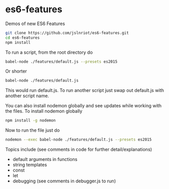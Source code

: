 # es6-features
Demos of new ES6 Features


``` sh
git clone https://github.com/jslnriot/es6-features.git
cd es6-features
npm install
```

To run a script, from the root directory do  
```sh
babel-node ./features/default.js --presets es2015
```
Or shorter  
```sh
babel-node ./features/default.js
```

This would run default.js. To run another script just swap out default.js with another script name.  

You can also install nodemon globally and see updates while working with the files. To install nodemon globally  

```sh
npm install -g nodemon
```

Now to run the file just do
```sh
nodemon --exec babel-node ./features/default.js --presets es2015
```

Topics include (see comments in code for further detail/explanations)
  - default arguments in functions
  - string templates
  - const
  - let  
  - debugging (see comments in debugger.js to run)
